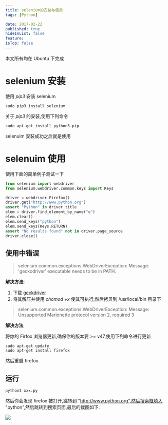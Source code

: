 ```yaml
---
title: selenium的安装与使用
tags: [Python]

date: 2017-02-22
published: true
hideInList: false
feature: 
isTop: false
---
```








本文所有均在 Ubuntu 下完成
# selenium 安装
使用 *pip3* 安装 selenium

```shell
sudo pip3 install selenium
```

关于 *pip3* 的安装,使用下列命令

```shell
sudo apt-get install python3-pip
```

selenuim 安装成功之后就是使用

# selenuim 使用

使用下面的简单例子测试一下

```python
from selenium import webdriver
from selenium.webdriver.common.keys import Keys

driver = webdriver.Firefox()
driver.get("http://www.python.org")
assert "Python" in driver.title
elem = driver.find_element_by_name("q")
elem.clear()
elem.send_keys("python")
elem.send_keys(Keys.RETURN)
assert "No results found" not in driver.page_source
driver.close()
```

## 使用中错误

>selenium.common.exceptions.WebDriverException: Message: 'geckodriver' executable needs to be in PATH. 

**解决方法**:
1. 下载 [geckdriver](https://github.com/mozilla/geckodriver/releases)
2. 将其解压并使用 *chomod +x* 使其可执行,然后拷贝到 /usr/local/bin 目录下

>selenium.common.exceptions.WebDriverException: Message: Unsupported Marionette protocol version 2, required 3

**解决方法**

将你的 Firfox 浏览器更新,确保你的版本要 >= v47,使用下列命令进行更新

```shell
sudo apt-get update
sudo apt-get install firefox
```
然后重启 firefox

## 运行

```shell
python3 xxx.py
```

然后你会发现 firefox 被打开,跳转到 "http://www.python.org",然后搜索框填入 "python",然后跳转到搜索页面,最后的截图如下:

![](http://ww1.sinaimg.cn/large/d9e82fa4ly1fczhmsyn01j20tg0ii757)
